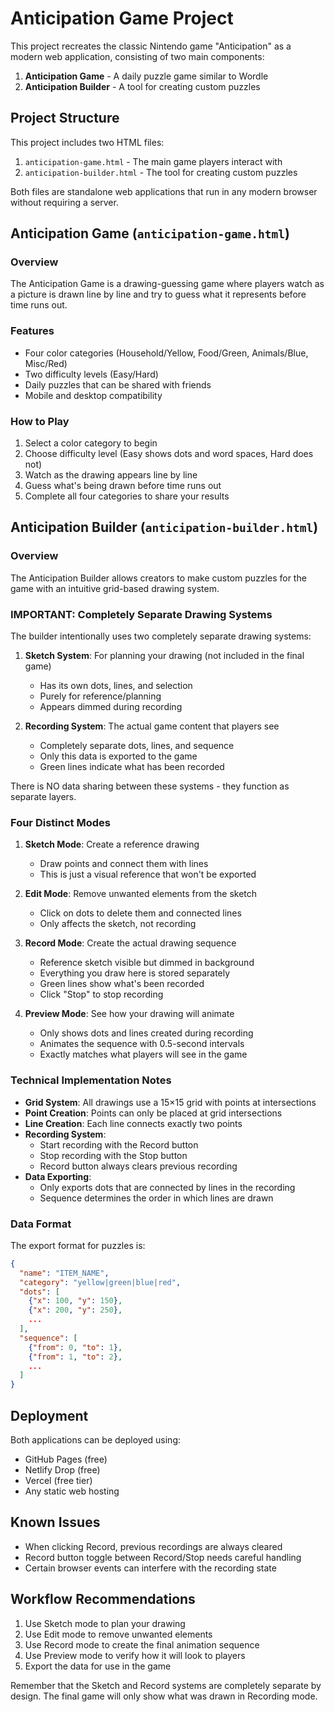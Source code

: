 # Anticipation Game Project

This project recreates the classic Nintendo game "Anticipation" as a modern web application, consisting of two main components:

1. **Anticipation Game** - A daily puzzle game similar to Wordle
2. **Anticipation Builder** - A tool for creating custom puzzles

## Project Structure

This project includes two HTML files:

1. `anticipation-game.html` - The main game players interact with
2. `anticipation-builder.html` - The tool for creating custom puzzles

Both files are standalone web applications that run in any modern browser without requiring a server.

## Anticipation Game (`anticipation-game.html`)

### Overview

The Anticipation Game is a drawing-guessing game where players watch as a picture is drawn line by line and try to guess what it represents before time runs out.

### Features

- Four color categories (Household/Yellow, Food/Green, Animals/Blue, Misc/Red)
- Two difficulty levels (Easy/Hard)
- Daily puzzles that can be shared with friends
- Mobile and desktop compatibility

### How to Play

1. Select a color category to begin
2. Choose difficulty level (Easy shows dots and word spaces, Hard does not)
3. Watch as the drawing appears line by line
4. Guess what's being drawn before time runs out
5. Complete all four categories to share your results

## Anticipation Builder (`anticipation-builder.html`)

### Overview

The Anticipation Builder allows creators to make custom puzzles for the game with an intuitive grid-based drawing system.

### IMPORTANT: Completely Separate Drawing Systems

The builder intentionally uses two completely separate drawing systems:

1. **Sketch System**: For planning your drawing (not included in the final game)
   - Has its own dots, lines, and selection
   - Purely for reference/planning
   - Appears dimmed during recording

2. **Recording System**: The actual game content that players see
   - Completely separate dots, lines, and sequence
   - Only this data is exported to the game
   - Green lines indicate what has been recorded

There is NO data sharing between these systems - they function as separate layers.

### Four Distinct Modes

1. **Sketch Mode**: Create a reference drawing
   - Draw points and connect them with lines
   - This is just a visual reference that won't be exported

2. **Edit Mode**: Remove unwanted elements from the sketch
   - Click on dots to delete them and connected lines
   - Only affects the sketch, not recording

3. **Record Mode**: Create the actual drawing sequence
   - Reference sketch visible but dimmed in background
   - Everything you draw here is stored separately
   - Green lines show what's been recorded
   - Click "Stop" to stop recording

4. **Preview Mode**: See how your drawing will animate
   - Only shows dots and lines created during recording
   - Animates the sequence with 0.5-second intervals
   - Exactly matches what players will see in the game

### Technical Implementation Notes

- **Grid System**: All drawings use a 15×15 grid with points at intersections
- **Point Creation**: Points can only be placed at grid intersections
- **Line Creation**: Each line connects exactly two points
- **Recording System**: 
  - Start recording with the Record button
  - Stop recording with the Stop button
  - Record button always clears previous recording
- **Data Exporting**: 
  - Only exports dots that are connected by lines in the recording
  - Sequence determines the order in which lines are drawn

### Data Format

The export format for puzzles is:

```json
{
  "name": "ITEM_NAME",
  "category": "yellow|green|blue|red",
  "dots": [
    {"x": 100, "y": 150},
    {"x": 200, "y": 250},
    ...
  ],
  "sequence": [
    {"from": 0, "to": 1},
    {"from": 1, "to": 2},
    ...
  ]
}
```

## Deployment

Both applications can be deployed using:
- GitHub Pages (free)
- Netlify Drop (free)
- Vercel (free tier)
- Any static web hosting

## Known Issues

- When clicking Record, previous recordings are always cleared
- Record button toggle between Record/Stop needs careful handling
- Certain browser events can interfere with the recording state

## Workflow Recommendations

1. Use Sketch mode to plan your drawing
2. Use Edit mode to remove unwanted elements
3. Use Record mode to create the final animation sequence
4. Use Preview mode to verify how it will look to players
5. Export the data for use in the game

Remember that the Sketch and Record systems are completely separate by design. The final game will only show what was drawn in Recording mode.
